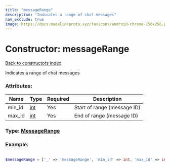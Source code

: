 ```yaml
---
title: "messageRange"
description: "Indicates a range of chat messages"
nav_exclude: true
image: https://docs.madelineproto.xyz/favicons/android-chrome-256x256.png
---
```

# Constructor: messageRange  
[Back to constructors index](/API_docs/constructors/index.html)



Indicates a range of chat messages

### Attributes:

| Name     |    Type       | Required | Description |
|----------|---------------|----------|-------------|
|min\_id|[int](/API_docs/types/int.html) | Yes|Start of range (message ID)|
|max\_id|[int](/API_docs/types/int.html) | Yes|End of range (message ID)|



### Type: [MessageRange](/API_docs/types/MessageRange.html)


### Example:

```php

$messageRange = ['_' => 'messageRange', 'min_id' => int, 'max_id' => int];
```  
